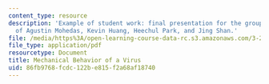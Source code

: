 ```yaml
---
content_type: resource
description: 'Example of student work: final presentation for the group project, courtesy
  of Agustin Mohedas, Kevin Huang, Heechul Park, and Jing Shan.'
file: /media/https%3A/open-learning-course-data-rc.s3.amazonaws.com/3-22-mechanical-behavior-of-materials-spring-2008/86fb9768fcdc122be815f2a68af18740_virus_pres.pdf
file_type: application/pdf
resourcetype: Document
title: Mechanical Behavior of a Virus
uid: 86fb9768-fcdc-122b-e815-f2a68af18740
---
```

